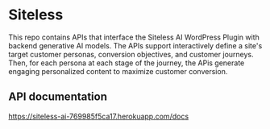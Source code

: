 # Siteless

This repo contains APIs that interface the Siteless AI WordPress Plugin with backend generative AI models.
The APIs support interactively define a site's target customer personas, conversion objectives, and customer journeys. 
Then, for each persona at each stage of the journey, the APis generate engaging personalized content to maximize customer conversion.

## API documentation
https://siteless-ai-769985f5ca17.herokuapp.com/docs
